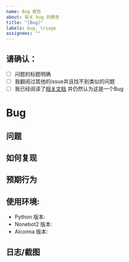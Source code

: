 ```yaml
---
name: Bug 报告
about: 有关 bug 的报告
title: "[Bug]"
labels: bug, triage
assignees: ""
---
```


## 请确认：
<!-- 确认后，请将方括号的空格替换为 x -->
* [ ] 问题的标题明确
* [ ] 我翻阅过其他的issue并且找不到类似的问题
* [ ] 我已经阅读了[相关文档](https://nonebot.dev/docs/next/best-practice/alconna/) 并仍然认为这是一个Bug

# Bug

## 问题
<!-- 你遇到的问题 -->

## 如何复现
<!-- 如何复现错误 -->

## 预期行为
<!-- 你希望如何更改/原本应该是怎样的 -->

## 使用环境:
- Python 版本: 
- Nonebot2 版本:
- Alconna 版本: 

## 日志/截图
<!-- 将任何有关的日志/截图放到这里（如：控制台输出) -->

